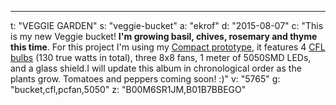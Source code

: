 ---
t: "VEGGIE GARDEN"
s: "veggie-bucket"
a: "ekrof"
d: "2015-08-07"
c: "This is my new Veggie bucket! <strong>I'm growing basil, chives, rosemary and thyme this time</strong>. For this project I'm using my <a href='/u/compact-space-bucket'>Compact prototype</a>, it features 4 <a href='https://amzn.to/3jMfTYw'>CFL bulbs</a> (130 true watts in total), three 8x8 fans, 1 meter of 5050SMD LEDs, and a glass shield.I will update this album in chronological order as the plants grow. Tomatoes and peppers coming soon! :)"
v: "5765"
g: "bucket,cfl,pcfan,5050"
z: "B00M6SR1JM,B01B7BBEGO"
